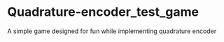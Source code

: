 # Quadrature-encoder_test_game
A simple game designed for fun while implementing quadrature encoder
